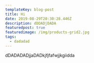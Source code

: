 ```yaml
---
templateKey: blog-post
title: Hi
date: 2019-08-29T20:30:28.446Z
description: dDDADjDADA
featuredpost: true
featuredimage: /img/products-grid2.jpg
tags:
  - dadadad
---
```

dDADADADjjaDADkjfjfafwjjkgiidda
